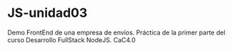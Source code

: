 # JS-unidad03
Demo FrontEnd de una empresa de envíos.
Práctica de la primer parte del curso Desarrollo FullStack NodeJS. CaC4.0
